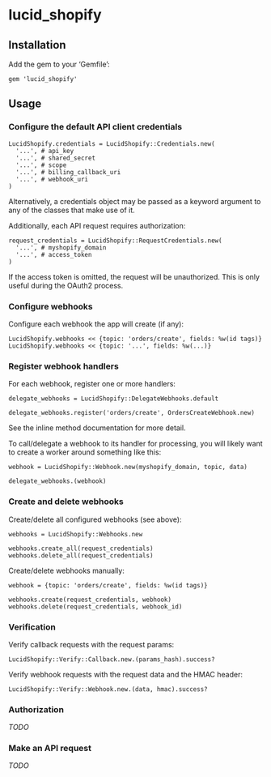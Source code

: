 lucid_shopify
=============

Installation
------------

Add the gem to your ‘Gemfile’:

    gem 'lucid_shopify'


Usage
-----

### Configure the default API client credentials

    LucidShopify.credentials = LucidShopify::Credentials.new(
      '...', # api_key
      '...', # shared_secret
      '...', # scope
      '...', # billing_callback_uri
      '...', # webhook_uri
    )

Alternatively, a credentials object may be passed as a keyword
argument to any of the classes that make use of it.

Additionally, each API request requires authorization:

    request_credentials = LucidShopify::RequestCredentials.new(
      '...', # myshopify_domain
      '...', # access_token
    )

If the access token is omitted, the request will be unauthorized.
This is only useful during the OAuth2 process.


### Configure webhooks

Configure each webhook the app will create (if any):

    LucidShopify.webhooks << {topic: 'orders/create', fields: %w(id tags)}
    LucidShopify.webhooks << {topic: '...', fields: %w(...)}


### Register webhook handlers

For each webhook, register one or more handlers:

    delegate_webhooks = LucidShopify::DelegateWebhooks.default

    delegate_webhooks.register('orders/create', OrdersCreateWebhook.new)

See the inline method documentation for more detail.

To call/delegate a webhook to its handler for processing, you will likely want
to create a worker around something like this:

    webhook = LucidShopify::Webhook.new(myshopify_domain, topic, data)

    delegate_webhooks.(webhook)


### Create and delete webhooks

Create/delete all configured webhooks (see above):

    webhooks = LucidShopify::Webhooks.new

    webhooks.create_all(request_credentials)
    webhooks.delete_all(request_credentials)

Create/delete webhooks manually:

    webhook = {topic: 'orders/create', fields: %w(id tags)}

    webhooks.create(request_credentials, webhook)
    webhooks.delete(request_credentials, webhook_id)


### Verification

Verify callback requests with the request params:

    LucidShopify::Verify::Callback.new.(params_hash).success?

Verify webhook requests with the request data and the HMAC header:

    LucidShopify::Verify::Webhook.new.(data, hmac).success?


### Authorization

_TODO_


### Make an API request

_TODO_
